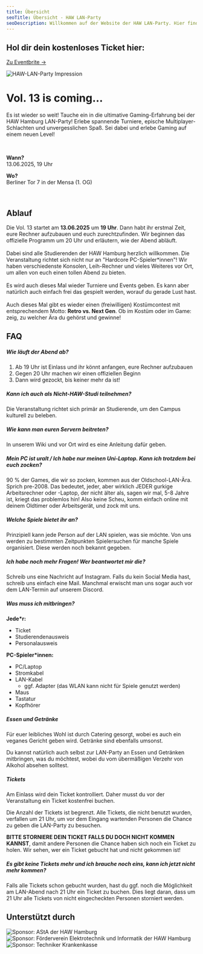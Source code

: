 ```yaml
---
title: Übersicht
seoTitle: Übersicht - HAW LAN-Party
seoDescription: Willkommen auf der Website der HAW LAN-Party. Hier findet ihr alle Informationen rund um die Events und Turniere auf der nächsten LAN. Außerdem erfahrt ihr wie und wo ihr euch anmeldet. Viel Spaß beim Zocken!
---
```

<div class="banner">
  <h2>Hol dir dein kostenloses Ticket hier:</h2>
  <a class="button" href="https://haw-lan-13.eventbrite.de">Zu Eventbrite →</a>
</div>

<div class="row">
<p>
<img alt="HAW-LAN-Party Impression" src="home-impression.jpg" class="shadow" />
</p>
<div>

# Vol. 13 is coming...

Es ist wieder so weit! Tauche ein in die ultimative Gaming-Erfahrung bei der HAW Hamburg LAN-Party! Erlebe spannende Turniere, epische Multiplayer-Schlachten und unvergesslichen Spaß. Sei dabei und erlebe Gaming auf einem neuen Level!

<br>

**Wann?**  
13.06.2025, 19 Uhr

**Wo?**  
Berliner Tor 7 in der Mensa (1. OG)

<br>

<!-- Bleib up-to-date und folge uns:
<a class="button" href="https://www.instagram.com/hawhamburg_lan_party/" target="_blank">Instagram →</a> -->

</div>
</div>

<!-- ## Turniere & Events

![Turnierplan Vol. 11](/turnier-plan.png)

<div class="banner">
  <h2>Alle wichtigen Infos zur LAN-Party</h2>
  <a class="button" href="/wiki">Zum Wiki →</a>
</div> -->

## Ablauf

Die Vol. 13 startet am **13.06.2025** um **19 Uhr**. Dann habt ihr erstmal Zeit, eure Rechner aufzubauen und euch zurechtzufinden. Wir beginnen das offizielle Programm um 20 Uhr und erläutern, wie der Abend abläuft.<br><br>
Dabei sind alle Studierenden der HAW Hamburg herzlich willkommen. Die Veranstaltung richtet sich nicht nur an "Hardcore PC-Spieler\*innen"! Wir haben verschiedenste Konsolen, Leih-Rechner und vieles Weiteres vor Ort, um allen von euch einen tollen Abend zu bieten.<br><br>
Es wird auch dieses Mal wieder Turniere und Events geben. Es kann aber natürlich auch einfach frei das gespielt werden, worauf du gerade Lust hast.<br><br>
Auch dieses Mal gibt es wieder einen (freiwilligen) Kostümcontest mit entsprechendem Motto: **Retro vs. Next Gen**. Ob im Kostüm oder im Game: zeig, zu welcher Ära du gehörst und gewinne!

## FAQ

##### Wie läuft der Abend ab?

1. Ab 19 Uhr ist Einlass und ihr könnt anfangen, eure Rechner aufzubauen
2. Gegen 20 Uhr machen wir einen offiziellen Beginn
3. Dann wird gezockt, bis keiner mehr da ist!

##### Kann ich auch als Nicht-HAW-Studi teilnehmen?

Die Veranstaltung richtet sich primär an Studierende, um den Campus kulturell zu beleben.

##### Wie kann man euren Servern beitreten?

In unserem Wiki und vor Ort wird es eine Anleitung dafür geben.

##### Mein PC ist uralt / Ich habe nur meinen Uni-Laptop. Kann ich trotzdem bei euch zocken?

90 % der Games, die wir so zocken, kommen aus der Oldschool-LAN-Ära. Sprich pre-2008. Das bedeutet, jeder, aber wirklich JEDER gurkige Arbeitsrechner oder -Laptop, der nicht älter als, sagen wir mal, 5-8 Jahre ist, kriegt das problemlos hin! Also keine Scheu, komm einfach online mit deinem Oldtimer oder Arbeitsgerät, und zock mit uns.

##### Welche Spiele bietet ihr an?

Prinzipiell kann jede Person auf der LAN spielen, was sie möchte. Von uns werden zu bestimmten Zeitpunkten Spielersuchen für manche Spiele organisiert. Diese werden noch bekannt gegeben.

##### Ich habe noch mehr Fragen! Wer beantwortet mir die?

Schreib uns eine Nachricht auf Instagram. Falls du kein Social Media hast, schreib uns einfach eine Mail. Manchmal erwischt man uns sogar auch vor dem LAN-Termin auf unserem Discord.

##### Was muss ich mitbringen?

**Jede\*r:**

- Ticket
- Studierendenausweis
- Personalausweis

**PC-Spieler\*innen:**

- PC/Laptop
- Stromkabel
- LAN-Kabel
  - ggf. Adapter (das WLAN kann nicht für Spiele genutzt werden)
- Maus
- Tastatur
- Kopfhörer

##### Essen und Getränke

Für euer leibliches Wohl ist durch Catering gesorgt, wobei es auch ein veganes Gericht geben wird. Getränke sind ebenfalls umsonst.

Du kannst natürlich auch selbst zur LAN-Party an Essen und Getränken mitbringen, was du möchtest, wobei du vom übermäßigen Verzehr von Alkohol absehen solltest.

##### Tickets

Am Einlass wird dein Ticket kontrolliert. Daher musst du vor der Veranstaltung ein Ticket kostenfrei buchen.

Die Anzahl der Tickets ist begrenzt. Alle Tickets, die nicht benutzt wurden, verfallen um 21 Uhr, um vor dem Eingang wartenden Personen die Chance zu geben die LAN-Party zu besuchen.

**BITTE STORNIERE DEIN TICKET FALLS DU DOCH NICHT KOMMEN KANNST**, damit andere Personen die Chance haben sich noch ein Ticket zu holen. Wir sehen, wer ein Ticket gebucht hat und nicht gekommen ist!

##### Es gibt keine Tickets mehr und ich brauche noch eins, kann ich jetzt nicht mehr kommen?

Falls alle Tickets schon gebucht wurden, hast du ggf. noch die Möglichkeit am LAN-Abend nach 21 Uhr ein Ticket zu buchen. Dies liegt daran, dass um 21 Uhr alle Tickets von nicht eingecheckten Personen storniert werden.

## Unterstützt durch

<div class="row">
  <img alt="Sponsor: AStA der HAW Hamburg" src="sponsor-asta.svg" />
  <img alt="Sponsor: Förderverein Elektrotechnik und Informatik der HAW Hamburg" src="sponsor-fvei.png" />
  <img alt="Sponsor: Techniker Krankenkasse" src="sponsor-tk.svg" />
</div>
